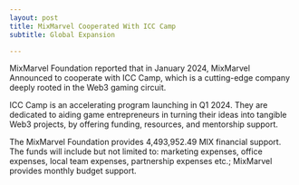 ```yaml
---
layout: post
title: MixMarvel Cooperated With ICC Camp
subtitle: Global Expansion

---
```


MixMarvel Foundation reported that in January 2024, MixMarvel Announced to cooperate with ICC Camp, which is a cutting-edge company deeply rooted in the Web3 gaming circuit.

ICC Camp is an accelerating program launching in Q1 2024. They are dedicated to aiding game entrepreneurs in turning their ideas into tangible Web3 projects, by offering funding, resources, and mentorship support. 

The MixMarvel Foundation provides 4,493,952.49 MIX financial support. The funds will include but not limited to: marketing expenses, office expenses, local team expenses, partnership expenses etc.; MixMarvel provides monthly budget support.


